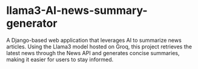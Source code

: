 # llama3-AI-news-summary-generator
A Django-based web application that leverages AI to summarize news articles. Using the Llama3 model hosted on Groq, this project retrieves the latest news through the News API and generates concise summaries, making it easier for users to stay informed.

